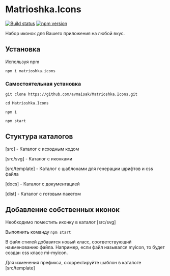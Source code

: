 # Matrioshka.Icons

[![Build status](https://ci.appveyor.com/api/projects/status/hfm0y1naf1ni32jc?svg=true)](https://ci.appveyor.com/project/avmaisak/matrioshka-icons)
[![npm version](https://badge.fury.io/js/matrioshka.icons.svg)](https://badge.fury.io/js/matrioshka.icons)

Набор иконок для Вашего приложения на любой вкус.

## Установка

Используя npm

```npm i matrioshka.icons```

### Самостоятельная установка

```git clone https://github.com/avmaisak/Matrioshka.Icons.git```

```cd Matrioshka.Icons```

```npm i```

```npm start```


## Стуктура каталогов

[src] - Каталог с исходным кодом

[src/svg] - Каталог с иконками

[src/template] - Каталог с шаблонами для генерации шрифтов и css файла

[docs] - Каталог с документацией

[dist] - Каталог с готовым пакетом

## Добавление собственных иконок

Необходимо поместить иконку в каталог [src/svg]

Выполнить команду ```npm start```

В файл стилей добавится новый класс, соответствующий наименованию файла. Например, если файл назывался myicon, то будет создан css класс mi-myicon. 

Для изменения префикса, скорректируйте шаблон в каталоге [src/template] 

